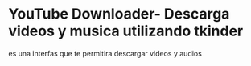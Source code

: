 <h1> YouTube Downloader- Descarga videos y musica utilizando tkinder </h1>
es una interfas que te permitira descargar videos y audios
